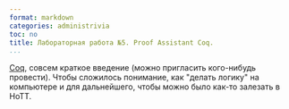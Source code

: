 ```yaml
---
format: markdown
categories: administrivia
toc: no
title: Лабораторная работа №5. Proof Assistant Coq.
...
```


[Coq](http://coq.inria.fr/), совсем краткое введение (можно пригласить кого-нибудь провести). Чтобы сложилось понимание, как "делать логику" на компьютере и для дальнейшего, чтобы можно было как-то залезать в HoTT.